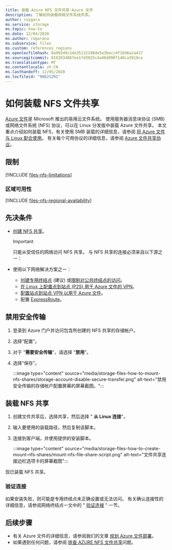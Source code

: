 ```yaml
---
title: 装载 Azure NFS 文件共享-Azure 文件
description: 了解如何装载网络文件系统共享。
author: roygara
ms.service: storage
ms.topic: how-to
ms.date: 12/04/2020
ms.author: rogarana
ms.subservice: files
ms.custom: references_regions
ms.openlocfilehash: 8a993d9c1de35132198de5e3becc4f16d6a2a437
ms.sourcegitcommit: 8192034867ee1fd3925c4a48d890f140ca3918ce
ms.translationtype: MT
ms.contentlocale: zh-CN
ms.lasthandoff: 12/05/2020
ms.locfileid: "96621291"
---
```

# <a name="how-to-mount-an-nfs-file-share"></a>如何装载 NFS 文件共享

[Azure 文件](storage-files-introduction.md)是 Microsoft 推出的易用云文件系统。 使用服务器消息块协议 (SMB) 或网络文件系统 (NFS) 协议，可以在 Linux 分发版中装载 Azure 文件共享。 本文重点介绍如何装载 NFS，有关使用 SMB 装载的详细信息，请参阅 [将 Azure 文件与 Linux 配合使用](storage-how-to-use-files-linux.md)。 有关每个可用协议的详细信息，请参阅 [Azure 文件共享协议](storage-files-compare-protocols.md)。

## <a name="limitations"></a>限制

[!INCLUDE [files-nfs-limitations](../../../includes/files-nfs-limitations.md)]

### <a name="regional-availability"></a>区域可用性

[!INCLUDE [files-nfs-regional-availability](../../../includes/files-nfs-regional-availability.md)]

## <a name="prerequisites"></a>先决条件

- [创建 NFS 共享](storage-files-how-to-create-nfs-shares.md)。

    > [!IMPORTANT]
    > 只能从受信任的网络访问 NFS 共享。 与 NFS 共享的连接必须来自以下源之一：

- 使用以下网络解决方案之一：
    - [创建专用终结点](storage-files-networking-endpoints.md#create-a-private-endpoint) (建议) 或[限制对公共终结点的访问](storage-files-networking-endpoints.md#restrict-public-endpoint-access)。
    - [在 Linux 上配置点到站点 (P2S) 用于 Azure 文件的 VPN](storage-files-configure-p2s-vpn-linux.md)。
    - [配置站点到站点 VPN 以用于 Azure 文件](storage-files-configure-s2s-vpn.md)。
    - 配置 [ExpressRoute](../../expressroute/expressroute-introduction.md)。

## <a name="disable-secure-transfer"></a>禁用安全传输

1. 登录到 Azure 门户并访问包含所创建的 NFS 共享的存储帐户。
1. 选择“配置”。
1. 对于 "**需要安全传输**"，请选择 "**禁用**"。
1. 选择“保存”。

    :::image type="content" source="media/storage-files-how-to-mount-nfs-shares/storage-account-disable-secure-transfer.png" alt-text="禁用安全传输的存储帐户配置屏幕的屏幕截图。":::

## <a name="mount-an-nfs-share"></a>装载 NFS 共享

1. 创建文件共享后，选择共享，然后选择 " **从 Linux 连接**"。
1. 输入要使用的装载路径，然后复制该脚本。
1. 连接到客户端，并使用提供的安装脚本。

    :::image type="content" source="media/storage-files-how-to-create-mount-nfs-shares/mount-nfs-file-share-script.png" alt-text="文件共享连接边栏选项卡的屏幕截图":::

现已装载 NFS 共享。

### <a name="validate-connectivity"></a>验证连接

如果安装失败，则可能是专用终结点未正确设置或无法访问。 有关确认连接性的详细信息，请参阅网络终结点一文中的 " [验证连接](storage-files-networking-endpoints.md#verify-connectivity) " 一节。

## <a name="next-steps"></a>后续步骤

- 有关 Azure 文件的详细信息，请参阅我们的文章 [规划 Azure 文件部署](storage-files-planning.md)。
- 如果遇到任何问题，请参阅 [排查 AZURE NFS 文件共享](storage-troubleshooting-files-nfs.md)问题。